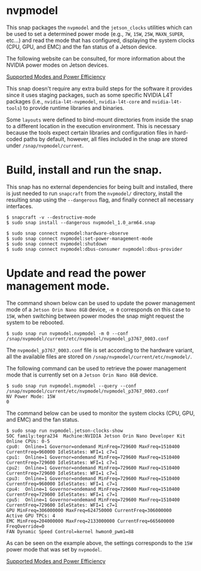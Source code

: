 # nvpmodel

This snap packages the `nvpmodel` and the `jetson_clocks` utilities which can be used to set a determined power mode (e.g., `7W`, `15W`, `25W`, `MAXN_SUPER`, etc...) and read the mode that has configured, displaying the system clocks (CPU, GPU, and EMC) and the fan status of a Jetson device.

The following website can be consulted, for more information about the NVIDIA power modes on Jetson devices.

[Supported Modes and Power Efficiency](https://docs.nvidia.com/jetson/archives/r36.4.3/DeveloperGuide/SD/PlatformPowerAndPerformance/JetsonOrinNanoSeriesJetsonOrinNxSeriesAndJetsonAgxOrinSeries.html#sd-platformpowerandperformance-supportedmodesandpowerefficiency)

This snap doesn't require any extra build steps for the software it provides since it uses staging packages, such as some specific NVIDIA L4T packages (i.e., `nvidia-l4t-nvpmodel`, `nvidia-l4t-core` and `nvidia-l4t-tools`) to provide runtime libraries and binaries.

Some `layouts` were defined to bind-mount directories from inside the snap to a different location in the execution environment. This is necessary because the tools expect certain libraries and configuration files in hard-coded paths by default, however, all files included in the snap are stored under `/snap/nvpmodel/current`.

# Build, install and run the snap.

This snap has no external dependencies for being built and installed, there is just needed to run `snapcraft` from the `nvpmodel/` directory, install the resulting snap using the `--dangerous` flag, and finally connect all necessary interfaces.

```
$ snapcraft -v --destructive-mode
$ sudo snap install --dangerous nvpmodel_1.0_arm64.snap

$ sudo snap connect nvpmodel:hardware-observe
$ sudo snap connect nvpmodel:set-power-management-mode
$ sudo snap connect nvpmodel:shutdown
$ sudo snap connect nvpmodel:dbus-consumer nvpmodel:dbus-provider
```

# Update and read the power management mode.

The command shown below can be used to update the power management mode of a `Jetson Orin Nano 8GB` device, `-m 0` corresponds on this case to `15W`, when switching between power modes the snap might request the system to be rebooted.

```
$ sudo snap run nvpmodel.nvpmodel -m 0 --conf /snap/nvpmodel/current/etc/nvpmodel/nvpmodel_p3767_0003.conf
```

The `nvpmodel_p3767_0003.conf` file is set according to the hardware variant, all the available files are stored on `/snap/nvpmodel/current/etc/nvpmodel/`.

The following command can be used to retrieve the power management mode that is currently set on a  `Jetson Orin Nano 8GB` device.

```
$ sudo snap run nvpmodel.nvpmodel --query --conf /snap/nvpmodel/current/etc/nvpmodel/nvpmodel_p3767_0003.conf
NV Power Mode: 15W
0
```

The command below can be used to monitor the system clocks (CPU, GPU, and EMC) and the fan status.

```
$ sudo snap run nvpmodel.jetson-clocks-show
SOC family:tegra234  Machine:NVIDIA Jetson Orin Nano Developer Kit
Online CPUs: 0-5
cpu0:  Online=1 Governor=ondemand MinFreq=729600 MaxFreq=1510400 CurrentFreq=960000 IdleStates: WFI=1 c7=1
cpu1:  Online=1 Governor=ondemand MinFreq=729600 MaxFreq=1510400 CurrentFreq=729600 IdleStates: WFI=1 c7=1
cpu2:  Online=1 Governor=ondemand MinFreq=729600 MaxFreq=1510400 CurrentFreq=729600 IdleStates: WFI=1 c7=1
cpu3:  Online=1 Governor=ondemand MinFreq=729600 MaxFreq=1510400 CurrentFreq=960000 IdleStates: WFI=1 c7=1
cpu4:  Online=1 Governor=ondemand MinFreq=729600 MaxFreq=1510400 CurrentFreq=729600 IdleStates: WFI=1 c7=1
cpu5:  Online=1 Governor=ondemand MinFreq=729600 MaxFreq=1510400 CurrentFreq=729600 IdleStates: WFI=1 c7=1
GPU MinFreq=306000000 MaxFreq=624750000 CurrentFreq=306000000
Active GPU TPCs: 4
EMC MinFreq=204000000 MaxFreq=2133000000 CurrentFreq=665600000 FreqOverride=0
FAN Dynamic Speed Control=kernel hwmon0_pwm1=88
```

As can be seen on the example above, the settings corresponds to the `15W` power mode that was set by `nvpmodel`.

[Supported Modes and Power Efficiency](https://docs.nvidia.com/jetson/archives/r36.4.3/DeveloperGuide/SD/PlatformPowerAndPerformance/JetsonOrinNanoSeriesJetsonOrinNxSeriesAndJetsonAgxOrinSeries.html#sd-platformpowerandperformance-supportedmodesandpowerefficiency)
